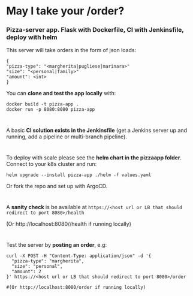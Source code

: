 # May I take your /order?

### Pizza-server app. Flask with Dockerfile, CI with Jenkinsfile, deploy with helm
This server will take orders in the form of json loads:
```jsonc
{
"pizza-type": "<margherita|pugliese|marinara>"
"size": "<personal|family>"
"amount": <int>
}
```

You can **clone and test the app locally** with:
```
docker build -t pizza-app .
docker run -p 8080:8080 pizza-app
```
#

A basic **CI solution exists in the Jenkinsfile** (get a Jenkins server up and running, add a pipeline or multi-branch pipeline).
#

To deploy with scale please see the **helm chart in the pizzaapp folder**. Connect to your k8s cluster and run:
```
helm upgrade --install pizza-app ./helm -f values.yaml
```
Or fork the repo and set up with ArgoCD.
#

A **sanity check** is be available at `https://<host url or LB that should redirect to port 8080>/health`

(Or http://localhost:8080//health if running locally)
#

Test the server by **posting an order**, e.g:

```jsonc
curl -X POST -H "Content-Type: application/json" -d '{
  "pizza-type": "margherita",
  "size": "personal",
  "amount": 2
}' https://<host url or LB that should redirect to port 8080>/order

#(Or http://localhost:8080/order if running locally)
```


